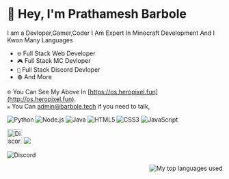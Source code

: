 # 👋 Hey, I'm Prathamesh Barbole
I am a Devloper,Gamer,Coder I Am Expert In Minecraft Development And I Kwon Many Languages

* `🌐` Full Stack Web Developer
* `🎮` Full Stack MC Devloper
* `🤖` Full Stack Discord Devloper
* `🟢` And More



`🌐` You Can See My Above In [https://os.heropixel.fun](http://os.heropixel.fun).
<br>
`✉️` You Can [admin@barbole.tech](admin@barbole.tech) if you need to talk,

![Python](https://img.shields.io/badge/Python-3776AB?style=for-the-badge&logo=python&logoColor=white) ![Node.js](https://img.shields.io/badge/Node.js-43853D?style=for-the-badge&logo=node.js&logoColor=white)
![Java](https://img.shields.io/badge/Java-007396?style=for-the-badge&logo=java&logoColor=white)
![HTML5](https://img.shields.io/badge/HTML5-E34F26?style=for-the-badge&logo=html5&logoColor=white)
![CSS3](https://img.shields.io/badge/CSS3-1572B6?style=for-the-badge&logo=css3&logoColor=white)
![JavaScript](https://img.shields.io/badge/JavaScript-F7DF1E?style=for-the-badge&logo=javascript&logoColor=black)


[<img alt="Discord" width="35px" src="https://skillicons.dev/icons?i=discord" />](https://discord.com/users/794211471516893204) 
<img src="https://komarev.com/ghpvc/?username=deathspiderV&color=blue">


![Discord]([https://lanyard.cnrad.dev/api/794211471516893204)

<img align="right" alt="My top languages used" src="https://github-readme-stats.vercel.app/api/top-langs/?username=privt00&theme=github_dark&show_icons=true&layout=compact" />

